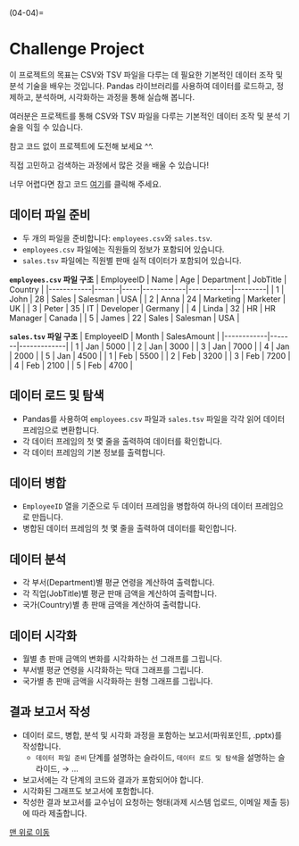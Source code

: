 (04-04)=
# Challenge Project

이 프로젝트의 목표는 CSV와 TSV 파일을 다루는 데 필요한 기본적인 데이터 조작 및 분석 기술을 배우는 것입니다. Pandas 라이브러리를 사용하여 데이터를 로드하고, 정제하고, 분석하며, 시각화하는 과정을 통해 실습해 봅니다.

여러분은 프로젝트를 통해 CSV와 TSV 파일을 다루는 기본적인 데이터 조작 및 분석 기술을 익힐 수 있습니다.

참고 코드 없이 프로젝트에 도전해 보세요 ^^.

직접 고민하고 검색하는 과정에서 많은 것을 배울 수 있습니다!

너무 어렵다면 참고 코드 [여기](../solutions/ch04_soultion.md)를 클릭해 주세요.


## 데이터 파일 준비
- 두 개의 파일을 준비합니다: `employees.csv`와 `sales.tsv`.
- `employees.csv` 파일에는 직원들의 정보가 포함되어 있습니다.
- `sales.tsv` 파일에는 직원별 판매 실적 데이터가 포함되어 있습니다.

**`employees.csv` 파일 구조**
| EmployeeID | Name  | Age | Department | JobTitle   | Country |
|------------|-------|-----|------------|------------|---------|
| 1          | John  | 28  | Sales      | Salesman   | USA     |
| 2          | Anna  | 24  | Marketing  | Marketer   | UK      |
| 3          | Peter | 35  | IT         | Developer  | Germany |
| 4          | Linda | 32  | HR         | HR Manager | Canada  |
| 5          | James | 22  | Sales      | Salesman   | USA     |

**`sales.tsv` 파일 구조**
| EmployeeID | Month | SalesAmount |
|------------|-------|-------------|
| 1          | Jan   | 5000        |
| 2          | Jan   | 3000        |
| 3          | Jan   | 7000        |
| 4          | Jan   | 2000        |
| 5          | Jan   | 4500        |
| 1          | Feb   | 5500        |
| 2          | Feb   | 3200        |
| 3          | Feb   | 7200        |
| 4          | Feb   | 2100        |
| 5          | Feb   | 4700        |

## 데이터 로드 및 탐색
- Pandas를 사용하여 `employees.csv` 파일과 `sales.tsv` 파일을 각각 읽어 데이터 프레임으로 변환합니다.
- 각 데이터 프레임의 첫 몇 줄을 출력하여 데이터를 확인합니다.
- 각 데이터 프레임의 기본 정보를 출력합니다.

## 데이터 병합
- `EmployeeID` 열을 기준으로 두 데이터 프레임을 병합하여 하나의 데이터 프레임으로 만듭니다.
- 병합된 데이터 프레임의 첫 몇 줄을 출력하여 데이터를 확인합니다.

## 데이터 분석
- 각 부서(Department)별 평균 연령을 계산하여 출력합니다.
- 각 직업(JobTitle)별 평균 판매 금액을 계산하여 출력합니다.
- 국가(Country)별 총 판매 금액을 계산하여 출력합니다.

## 데이터 시각화
- 월별 총 판매 금액의 변화를 시각화하는 선 그래프를 그립니다.
- 부서별 평균 연령을 시각화하는 막대 그래프를 그립니다.
- 국가별 총 판매 금액을 시각화하는 원형 그래프를 그립니다.

## 결과 보고서 작성
- 데이터 로드, 병합, 분석 및 시각화 과정을 포함하는 보고서(파워포인트, .pptx)를 작성합니다.
  - `데이터 파일 준비` 단계를 설명하는 슬라이드, `데이터 로드 및 탐색`을 설명하는 슬라이드, $\to$ ...
- 보고서에는 각 단계의 코드와 결과가 포함되어야 합니다.
- 시각화된 그래프도 보고서에 포함합니다.
- 작성한 결과 보고서를 교수님이 요청하는 형태(과제 시스템 업로드, 이메일 제출 등)에 따라 제출합니다.

[맨 위로 이동](04-04)
